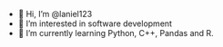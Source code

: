 - 👋 Hi, I’m @laniel123
- 👀 I’m interested in software development 
- 🌱 I’m currently learning Python, C++, Pandas and R. 

<!---
laniel123/laniel123 is a ✨ special ✨ repository because its `README.md` (this file) appears on your GitHub profile.
You can click the Preview link to take a look at your changes.
--->
